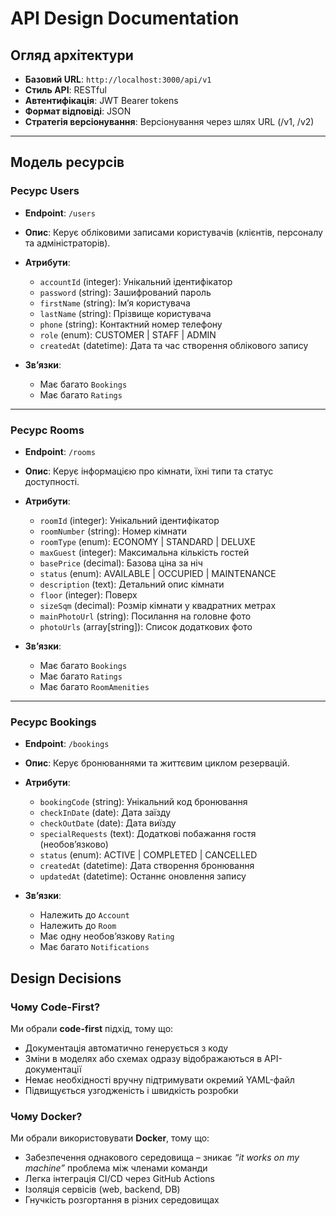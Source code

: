 # API Design Documentation

## Огляд архітектури
- **Базовий URL**: `http://localhost:3000/api/v1`
- **Стиль API**: RESTful
- **Автентифікація**: JWT Bearer tokens
- **Формат відповіді**: JSON
- **Стратегія версіонування**: Версіонування через шлях URL (/v1, /v2)

---

## Модель ресурсів

### Ресурс Users
- **Endpoint**: `/users`
- **Опис**: Керує обліковими записами користувачів (клієнтів, персоналу та адміністраторів).

- **Атрибути**:
  - `accountId` (integer): Унікальний ідентифікатор
  - `password` (string): Зашифрований пароль
  - `firstName` (string): Ім’я користувача
  - `lastName` (string): Прізвище користувача
  - `phone` (string): Контактний номер телефону
  - `role` (enum): CUSTOMER | STAFF | ADMIN
  - `createdAt` (datetime): Дата та час створення облікового запису

- **Зв’язки**:
  - Має багато `Bookings`
  - Має багато `Ratings`

---

### Ресурс Rooms
- **Endpoint**: `/rooms`
- **Опис**: Керує інформацією про кімнати, їхні типи та статус доступності.

- **Атрибути**:
  - `roomId` (integer): Унікальний ідентифікатор
  - `roomNumber` (string): Номер кімнати
  - `roomType` (enum): ECONOMY | STANDARD | DELUXE
  - `maxGuest` (integer): Максимальна кількість гостей
  - `basePrice` (decimal): Базова ціна за ніч
  - `status` (enum): AVAILABLE | OCCUPIED | MAINTENANCE
  - `description` (text): Детальний опис кімнати
  - `floor` (integer): Поверх
  - `sizeSqm` (decimal): Розмір кімнати у квадратних метрах
  - `mainPhotoUrl` (string): Посилання на головне фото
  - `photoUrls` (array[string]): Список додаткових фото

- **Зв’язки**:
  - Має багато `Bookings`
  - Має багато `Ratings`
  - Має багато `RoomAmenities`

---

### Ресурс Bookings
- **Endpoint**: `/bookings`
- **Опис**: Керує бронюваннями та життєвим циклом резервацій.

- **Атрибути**:
  - `bookingCode` (string): Унікальний код бронювання
  - `checkInDate` (date): Дата заїзду
  - `checkOutDate` (date): Дата виїзду
  - `specialRequests` (text): Додаткові побажання гостя (необов’язково)
  - `status` (enum): ACTIVE | COMPLETED | CANCELLED
  - `createdAt` (datetime): Дата створення бронювання
  - `updatedAt` (datetime): Останнє оновлення запису

- **Зв’язки**:
  - Належить до `Account` 
  - Належить до `Room`
  - Має одну необов’язкову `Rating`
  - Має багато `Notifications`

## Design Decisions

### Чому Code-First?
Ми обрали **code-first** підхід, тому що:  
- Документація автоматично генерується з коду
- Зміни в моделях або схемах одразу відображаються в API-документації
- Немає необхідності вручну підтримувати окремий YAML-файл
- Підвищується узгодженість і швидкість розробки

### Чому  Docker?
Ми обрали використовувати **Docker**, тому що:
- Забезпечення однакового середовища – зникає *“it works on my machine”* проблема між членами команди
- Легка інтеграція CI/CD через GitHub Actions
- Ізоляція сервісів (web, backend, DB)
- Гнучкість розгортання в різних середовищах